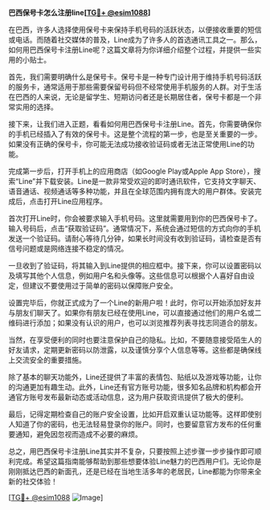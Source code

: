 **巴西保号卡怎么注册line[[TG💪+ @esim1088](https://t.me/s/esim1088)]**

在巴西，许多人选择使用保号卡来保持手机号码的活跃状态，以便接收重要的短信或电话。而随着社交媒体的普及，Line成为了许多人的首选通讯工具之一。那么，如何用巴西保号卡注册Line呢？这篇文章将为你详细介绍整个过程，并提供一些实用的小贴士。

首先，我们需要明确什么是保号卡。保号卡是一种专门设计用于维持手机号码活跃的服务卡，通常适用于那些需要保留号码但不经常使用手机服务的人群。对于生活在巴西的人来说，无论是留学生、短期访问者还是长期居住者，保号卡都是一个非常实用的选择。

接下来，让我们进入正题，看看如何用巴西保号卡注册Line。首先，你需要确保你的手机已经插入了有效的保号卡。这是整个流程的第一步，也是至关重要的一步。如果没有正确的保号卡，你可能无法成功接收验证码或者无法正常使用Line的功能。

完成第一步后，打开手机上的应用商店（如Google Play或Apple App Store），搜索“Line”并下载安装。Line是一款非常受欢迎的即时通讯软件，它支持文字聊天、语音通话、视频通话等多种功能，并且在全球范围内拥有庞大的用户群体。安装完成后，点击打开Line应用程序。

首次打开Line时，你会被要求输入手机号码。这里就需要用到你的巴西保号卡了。输入号码后，点击“获取验证码”。通常情况下，系统会通过短信的方式向你的手机发送一个验证码。请耐心等待几分钟，如果长时间没有收到验证码，请检查是否有信号问题或是网络连接不稳定的情况。

一旦收到了验证码，将其输入到Line提供的相应框中。接下来，你可以设置密码以及填写其他个人信息，例如用户名和头像等。这些信息可以根据个人喜好自由设定，但建议不要使用过于简单的密码以保障账户安全。

设置完毕后，你就正式成为了一个Line的新用户啦！此时，你可以开始添加好友并与朋友们聊天了。如果你有朋友已经在使用Line，可以直接通过他们的用户名或二维码进行添加；如果没有认识的用户，也可以浏览推荐列表寻找志同道合的朋友。

当然，在享受便利的同时也要注意保护自己的隐私。比如，不要随意接受陌生人的好友请求，定期更新密码以防泄露，以及谨慎分享个人信息等等。这些都是确保线上交流安全的重要措施。

除了基本的聊天功能外，Line还提供了丰富的表情包、贴纸以及游戏等功能，让你的沟通更加有趣生动。此外，Line还有官方账号功能，很多知名品牌和机构都会开通官方账号发布最新动态或活动信息，这为用户获取资讯提供了极大的便利。

最后，记得定期检查自己的账户安全设置，比如开启双重认证功能等。这样即使别人知道了你的密码，也无法轻易登录你的账户。同时，也要留意官方发布的任何重要通知，避免因忽视而造成不必要的麻烦。

总之，用巴西保号卡注册Line其实并不复杂，只要按照上述步骤一步步操作即可顺利完成。希望这篇指南能够帮助到那些想要体验Line魅力的巴西用户们。无论你是刚刚抵达巴西的新面孔，还是已经在当地生活多年的老居民，Line都能为你带来全新的社交体验！

[[TG💪+ @esim1088](https://t.me/s/esim1088) ![Image](https://i.postimg.cc/4NQfJmqS/Snipaste-2025-05-13-00-14-12.png)]